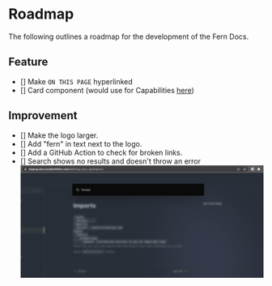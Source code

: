 # Roadmap

The following outlines a roadmap for the development of the Fern Docs.

## Feature

- [] Make `ON THIS PAGE` hyperlinked
- [] Card component (would use for Capabilities [here](https://staging.docs.buildwithfern.com/home/introduction))

## Improvement

- [] Make the logo larger.
- [] Add "fern" in text next to the logo.
- [] Add a GitHub Action to check for broken links.
- [] Search shows no results and doesn't throw an error
  ![search fail](search-no-results.png)
